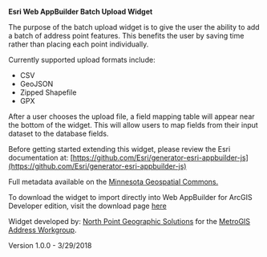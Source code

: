 **Esri Web AppBuilder Batch Upload Widget**

The purpose of the batch upload widget is to give the user the ability to add a batch of address point features. This benefits the user by saving time rather than placing each point individually.

Currently supported upload formats include:
* CSV
* GeoJSON
* Zipped Shapefile
* GPX

After a user chooses the upload file, a field mapping table will appear near the bottom of the widget.  This will allow users to map fields from their input dataset to the database fields.

Before getting started extending this widget, please review the Esri documentation at: [https://github.com/Esri/generator-esri-appbuilder-js](https://github.com/Esri/generator-esri-appbuilder-js)

Full metadata available on the [Minnesota Geospatial Commons.](https://gisdata.mn.gov/dataset/us-mn-state-metrogis-loc-batchuploadwidget)

To download the widget to import directly into Web AppBuilder for ArcGIS Developer edition, visit the download page [here](https://dakotacounty.maps.arcgis.com/home/item.html?id=c7baf9ffd6f8486f92191f64a3be723e)

Widget developed by: [North Point Geographic Solutions](http://www.northpointgis.com) for the [MetroGIS Address Workgroup](https://www.metrogis.org/projects/address-point-editor.aspx).

Version 1.0.0 - 3/29/2018
